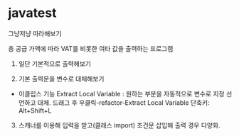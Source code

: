 # javatest
그냥저냥 따라해보기

총 공급 가액에 따라 VAT를 비롯한 여타 값을 출력하는 프로그램

1. 일단 기본적으로 출력해보기

2. 기본 출력문을 변수로 대체해보기

* 이클립스 기능 Extract Local Variable : 원하는 부분을 자동적으로 변수로 지정 선언하고 대체.
드래그 후 우클릭-refactor-Extract Local Variable
단축키: Alt+Shift+L

3. 스캐너를 이용해 입력을 받고(클래스 import) 조건문 삽입해 출력 경우 다양화.